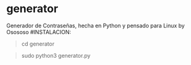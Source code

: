 # generator
Generador de Contraseñas, hecha en Python y pensado para Linux 
by Osososo
#INSTALACION:
>cd generator

>sudo python3 generator.py
